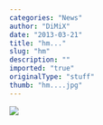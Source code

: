 ```yaml
---
categories: "News"
author: "DiMiX"
date: "2013-03-21"
title: "hm..."
slug: "hm"
description: ""
imported: "true"
originalType: "stuff"
thumb: "hm....jpg"
---
```



![](hm....jpg) 

